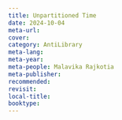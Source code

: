 ```yaml
---
title: Unpartitioned Time
date: 2024-10-04
meta-url: 
cover: 
category: AntiLibrary
meta-lang: 
meta-year: 
meta-people: Malavika Rajkotia
meta-publisher: 
recommended: 
revisit: 
local-title: 
booktype:
---
```


